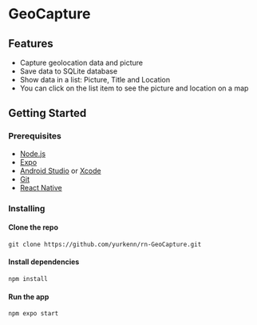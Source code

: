 # GeoCapture

## Features

- Capture geolocation data and picture
- Save data to SQLite database
- Show data in a list: Picture, Title and Location
- You can click on the list item to see the picture and location on a map

## Getting Started

### Prerequisites

- [Node.js](https://nodejs.org/en/)
- [Expo](https://expo.io/)
- [Android Studio](https://developer.android.com/studio/index.html) or [Xcode](https://developer.apple.com/xcode/)
- [Git](https://git-scm.com/)
- [React Native](https://facebook.github.io/react-native/)

### Installing

#### Clone the repo

```
git clone https://github.com/yurkenn/rn-GeoCapture.git
```

#### Install dependencies

```
npm install
```

#### Run the app

```
npm expo start
```
